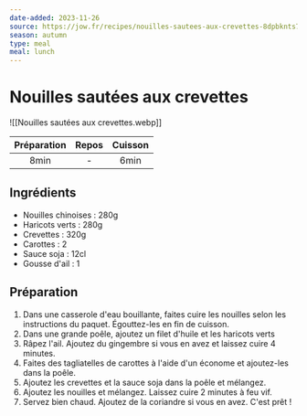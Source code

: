 ```yaml
---
date-added: 2023-11-26
source: https://jow.fr/recipes/nouilles-sautees-aux-crevettes-8dpbknts7e9s9jc40rpw
season: autumn
type: meal
meal: lunch
---
```


# Nouilles sautées aux crevettes

![[Nouilles sautées aux crevettes.webp]]

| Préparation | Repos | Cuisson |
|:-----------:|:-----:|:-------:|
|    8min     |   -   |  6min   |

## Ingrédients

- Nouilles chinoises : 280g
- Haricots verts : 280g
- Crevettes : 320g
- Carottes : 2
- Sauce soja : 12cl
- Gousse d'ail : 1

## Préparation

1. Dans une casserole d'eau bouillante, faites cuire les nouilles selon les instructions du paquet. Égouttez-les en fin de cuisson.
2. Dans une grande poêle, ajoutez un filet d'huile et les haricots verts
3. Râpez l'ail. Ajoutez du gingembre si vous en avez et laissez cuire 4 minutes.
4. Faites des tagliatelles de carottes à l'aide d'un économe et ajoutez-les dans la poêle.
5. Ajoutez les crevettes et la sauce soja dans la poêle et mélangez.
6. Ajoutez les nouilles et mélangez. Laissez cuire 2 minutes à feu vif.
7. Servez bien chaud. Ajoutez de la coriandre si vous en avez. C'est prêt !
